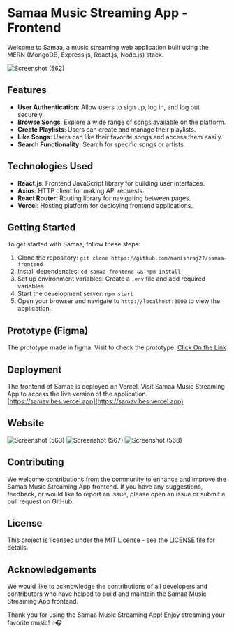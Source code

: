 # Samaa Music Streaming App - Frontend

Welcome to Samaa, a music streaming web application built using the MERN (MongoDB, Express.js, React.js, Node.js) stack.

![Screenshot (562)](https://github.com/manishraj27/samaa-frontend/assets/77354587/fa7f45e7-5e84-4444-9375-4a6647f06d72)

## Features

- **User Authentication**: Allow users to sign up, log in, and log out securely.
- **Browse Songs**: Explore a wide range of songs available on the platform.
- **Create Playlists**: Users can create and manage their playlists.
- **Like Songs**: Users can like their favorite songs and access them easily.
- **Search Functionality**: Search for specific songs or artists.

## Technologies Used

- **React.js**: Frontend JavaScript library for building user interfaces.
- **Axios**: HTTP client for making API requests.
- **React Router**: Routing library for navigating between pages.
- **Vercel**: Hosting platform for deploying frontend applications.

## Getting Started

To get started with Samaa, follow these steps:

1. Clone the repository: `git clone https://github.com/manishraj27/samaa-frontend`
2. Install dependencies: `cd samaa-frontend && npm install`
3. Set up environment variables: Create a `.env` file and add required variables.
4. Start the development server: `npm start`
5. Open your browser and navigate to `http://localhost:3000` to view the application.

## Prototype (Figma) 

The prototype made in figma. Visit to check the prototype. [Click On the Link](https://www.figma.com/community/file/1334999908821817060/samaa-music-streaming-website)
## Deployment

The frontend of Samaa is deployed on Vercel. Visit Samaa Music Streaming App to access the live version of the application. [https://samavibes.vercel.app](https://samavibes.vercel.app)

## Website 
![Screenshot (563)](https://github.com/manishraj27/samaa-frontend/assets/77354587/62278b85-455e-445f-bc91-40bba86320e1)
![Screenshot (567)](https://github.com/manishraj27/samaa-frontend/assets/77354587/1c396c42-9844-4414-baca-fd2283b45b72)
![Screenshot (568)](https://github.com/manishraj27/samaa-frontend/assets/77354587/bc322ebc-a22d-41c8-b282-1b252f715eea)


## Contributing

We welcome contributions from the community to enhance and improve the Samaa Music Streaming App frontend. If you have any suggestions, feedback, or would like to report an issue, please open an issue or submit a pull request on GitHub.

## License

This project is licensed under the MIT License - see the [LICENSE](https://github.com/manishraj27/samaa-frontend/blob/main/LICENSE) file for details.

## Acknowledgements

We would like to acknowledge the contributions of all developers and contributors who have helped to build and maintain the Samaa Music Streaming App frontend.

Thank you for using the Samaa Music Streaming App! Enjoy streaming your favorite music! 🎶🎧
